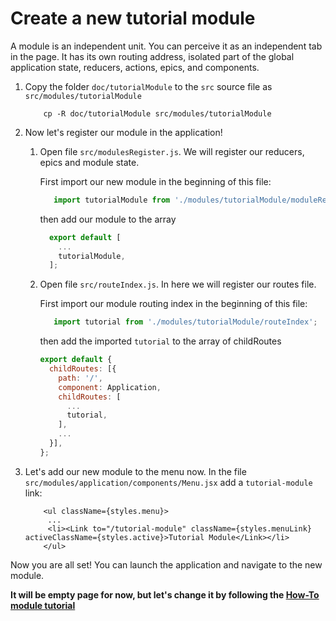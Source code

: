 # Create a new tutorial module
A module is an independent unit. You can perceive it as an independent tab in the page. It has its own routing address, isolated part of the global application state, reducers, actions, epics, and components. 

1. Copy the folder `doc/tutorialModule` to the `src` source file as `src/modules/tutorialModule`

    ```
        cp -R doc/tutorialModule src/modules/tutorialModule
    ```
    
4. Now let's register our module in the application! 
    1. Open file `src/modulesRegister.js`. We will register our reducers, epics and module state. 
        
        First import our new module in the beginning of this file:
        ```javascript
           import tutorialModule from './modules/tutorialModule/moduleRegister';
        ```
        then add our module to the array
        ```javascript
          export default [
            ...
            tutorialModule,
          ];
        ```
    2. Open file `src/routeIndex.js`. In here we will register our routes file.
    
        First import our module routing index in the beginning of this file:
        
        ```javascript
           import tutorial from './modules/tutorialModule/routeIndex';
        ```
        
        then add the imported `tutorial` to the array of childRoutes
        ```javascript
        export default {
          childRoutes: [{
            path: '/',
            component: Application,
            childRoutes: [
              ...
              tutorial,
            ],
            ...
          }],
        };
        ```
5. Let's add our new module to the menu now. In the file `src/modules/application/components/Menu.jsx` add a `tutorial-module` link:
    
    ```
        <ul className={styles.menu}>
         ...
         <li><Link to="/tutorial-module" className={styles.menuLink} activeClassName={styles.active}>Tutorial Module</Link></li>
        </ul>
    ```
    
Now you are all set! You can launch the application and navigate to the new module.

**It will be empty page for now, but let's change it by following the [How-To module tutorial](howToModuleGuide.md)**

